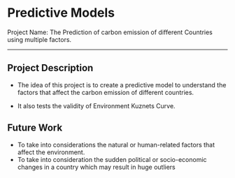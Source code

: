
# Predictive Models

Project Name: The Prediction of carbon emission of different Countries using multiple factors. 

---


## Project Description

* The idea of this project is to create a predictive model to understand the factors that affect the carbon emission of different countries.

* It also tests the validity of Environment Kuznets Curve.


## Future Work


* To take into considerations the natural or human-related factors that affect the environment.
* To take into consideration the sudden political or socio-economic changes in a country which may result in huge outliers

